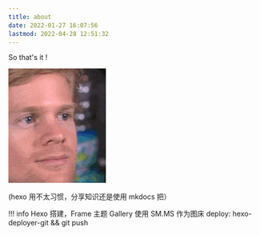 ```yaml
---
title: about
date: 2022-01-27 16:07:56
lastmod: 2022-04-28 12:51:32
---
```


So that's it !

![](about/assets/wow.gif)

(hexo 用不太习惯，分享知识还是使用 mkdocs 把）

!!! info
    Hexo 搭建，Frame 主题
    Gallery 使用 SM.MS 作为图床
    deploy: hexo-deployer-git && git push
